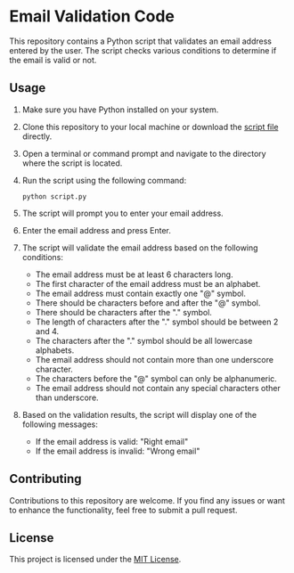 # Email Validation Code

This repository contains a Python script that validates an email address entered by the user. The script checks various conditions to determine if the email is valid or not.

## Usage
1. Make sure you have Python installed on your system.
2. Clone this repository to your local machine or download the [script file](script.py) directly.
3. Open a terminal or command prompt and navigate to the directory where the script is located.
4. Run the script using the following command:

   ```shell
   python script.py
   ```

5. The script will prompt you to enter your email address.
6. Enter the email address and press Enter.
7. The script will validate the email address based on the following conditions:

   - The email address must be at least 6 characters long.
   - The first character of the email address must be an alphabet.
   - The email address must contain exactly one "@" symbol.
   - There should be characters before and after the "@" symbol.
   - There should be characters after the "." symbol.
   - The length of characters after the "." symbol should be between 2 and 4.
   - The characters after the "." symbol should be all lowercase alphabets.
   - The email address should not contain more than one underscore character.
   - The characters before the "@" symbol can only be alphanumeric.
   - The email address should not contain any special characters other than underscore.

8. Based on the validation results, the script will display one of the following messages:

   - If the email address is valid: "Right email"
   - If the email address is invalid: "Wrong email"

## Contributing
Contributions to this repository are welcome. If you find any issues or want to enhance the functionality, feel free to submit a pull request.

## License
This project is licensed under the [MIT License](LICENSE).
